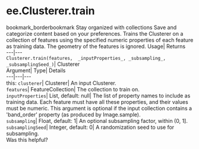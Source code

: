  
#  ee.Clusterer.train 
bookmark_borderbookmark Stay organized with collections  Save and categorize content based on your preferences.
Trains the Clusterer on a collection of features using the specified numeric properties of each feature as training data. The geometry of the features is ignored. 
Usage| Returns  
---|---  
`Clusterer.train(features,  _inputProperties_, _subsampling_, _subsamplingSeed_)`| Clusterer  
Argument| Type| Details  
---|---|---  
this: `clusterer`| Clusterer| An input Clusterer.  
`features`| FeatureCollection| The collection to train on.  
`inputProperties`| List, default: null| The list of property names to include as training data. Each feature must have all these properties, and their values must be numeric. This argument is optional if the input collection contains a 'band_order' property (as produced by Image.sample).  
`subsampling`| Float, default: 1| An optional subsampling factor, within (0, 1].  
`subsamplingSeed`| Integer, default: 0| A randomization seed to use for subsampling.  
Was this helpful?
